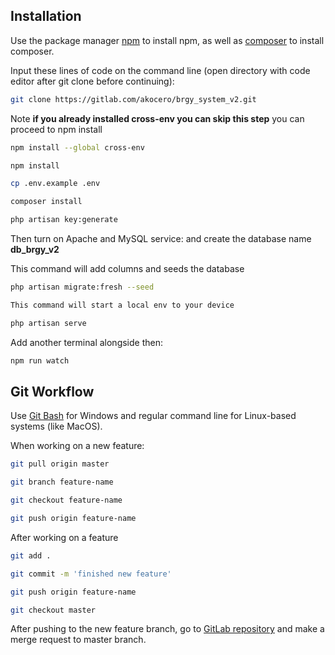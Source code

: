 ## Installation

Use the package manager [npm](https://www.npmjs.com/get-npm) to install npm,
as well as [composer](https://getcomposer.org/download/) to install composer.

Input these lines of code on the command line (open directory with code editor after git clone before continuing):
```bash
git clone https://gitlab.com/akocero/brgy_system_v2.git
```
Note **if you already installed cross-env you can skip this step** you can proceed to npm install

```bash
npm install --global cross-env
```
```bash
npm install
```
```bash
cp .env.example .env
```
```bash
composer install
```
```bash
php artisan key:generate
```

Then turn on Apache and MySQL service: and create the database name **db_brgy_v2**

This command will add columns and seeds the database
```bash
php artisan migrate:fresh --seed

This command will start a local env to your device
```
```bash
php artisan serve
```

Add another terminal alongside then:
```bash
npm run watch
```

## Git Workflow

Use [Git Bash](https://git-scm.com/downloads) for Windows and regular command line for Linux-based systems (like MacOS).

When working on a new feature:
```bash
git pull origin master
```
```bash
git branch feature-name
```
```bash
git checkout feature-name
```
```bash
git push origin feature-name
```

After working on a feature
```bash
git add .
```
```bash
git commit -m 'finished new feature'
```
```bash
git push origin feature-name
```
```bash
git checkout master
```
After pushing to the new feature branch, go to [GitLab repository](https://gitlab.com/akocero/brgy_system_v2.git) and make a merge request to master branch.
